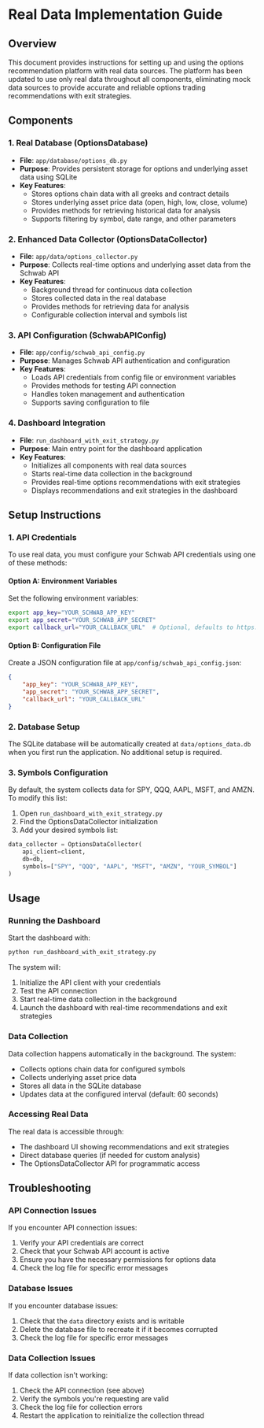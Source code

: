 # Real Data Implementation Guide

## Overview
This document provides instructions for setting up and using the options recommendation platform with real data sources. The platform has been updated to use only real data throughout all components, eliminating mock data sources to provide accurate and reliable options trading recommendations with exit strategies.

## Components

### 1. Real Database (OptionsDatabase)
- **File**: `app/database/options_db.py`
- **Purpose**: Provides persistent storage for options and underlying asset data using SQLite
- **Key Features**:
  - Stores options chain data with all greeks and contract details
  - Stores underlying asset price data (open, high, low, close, volume)
  - Provides methods for retrieving historical data for analysis
  - Supports filtering by symbol, date range, and other parameters

### 2. Enhanced Data Collector (OptionsDataCollector)
- **File**: `app/data/options_collector.py`
- **Purpose**: Collects real-time options and underlying asset data from the Schwab API
- **Key Features**:
  - Background thread for continuous data collection
  - Stores collected data in the real database
  - Provides methods for retrieving data for analysis
  - Configurable collection interval and symbols list

### 3. API Configuration (SchwabAPIConfig)
- **File**: `app/config/schwab_api_config.py`
- **Purpose**: Manages Schwab API authentication and configuration
- **Key Features**:
  - Loads API credentials from config file or environment variables
  - Provides methods for testing API connection
  - Handles token management and authentication
  - Supports saving configuration to file

### 4. Dashboard Integration
- **File**: `run_dashboard_with_exit_strategy.py`
- **Purpose**: Main entry point for the dashboard application
- **Key Features**:
  - Initializes all components with real data sources
  - Starts real-time data collection in the background
  - Provides real-time options recommendations with exit strategies
  - Displays recommendations and exit strategies in the dashboard

## Setup Instructions

### 1. API Credentials
To use real data, you must configure your Schwab API credentials using one of these methods:

#### Option A: Environment Variables
Set the following environment variables:
```bash
export app_key="YOUR_SCHWAB_APP_KEY"
export app_secret="YOUR_SCHWAB_APP_SECRET"
export callback_url="YOUR_CALLBACK_URL"  # Optional, defaults to https://127.0.0.1
```

#### Option B: Configuration File
Create a JSON configuration file at `app/config/schwab_api_config.json`:
```json
{
    "app_key": "YOUR_SCHWAB_APP_KEY",
    "app_secret": "YOUR_SCHWAB_APP_SECRET",
    "callback_url": "YOUR_CALLBACK_URL"
}
```

### 2. Database Setup
The SQLite database will be automatically created at `data/options_data.db` when you first run the application. No additional setup is required.

### 3. Symbols Configuration
By default, the system collects data for SPY, QQQ, AAPL, MSFT, and AMZN. To modify this list:

1. Open `run_dashboard_with_exit_strategy.py`
2. Find the OptionsDataCollector initialization
3. Add your desired symbols list:
```python
data_collector = OptionsDataCollector(
    api_client=client, 
    db=db,
    symbols=["SPY", "QQQ", "AAPL", "MSFT", "AMZN", "YOUR_SYMBOL"]
)
```

## Usage

### Running the Dashboard
Start the dashboard with:
```bash
python run_dashboard_with_exit_strategy.py
```

The system will:
1. Initialize the API client with your credentials
2. Test the API connection
3. Start real-time data collection in the background
4. Launch the dashboard with real-time recommendations and exit strategies

### Data Collection
Data collection happens automatically in the background. The system:
- Collects options chain data for configured symbols
- Collects underlying asset price data
- Stores all data in the SQLite database
- Updates data at the configured interval (default: 60 seconds)

### Accessing Real Data
The real data is accessible through:
- The dashboard UI showing recommendations and exit strategies
- Direct database queries (if needed for custom analysis)
- The OptionsDataCollector API for programmatic access

## Troubleshooting

### API Connection Issues
If you encounter API connection issues:
1. Verify your API credentials are correct
2. Check that your Schwab API account is active
3. Ensure you have the necessary permissions for options data
4. Check the log file for specific error messages

### Database Issues
If you encounter database issues:
1. Check that the `data` directory exists and is writable
2. Delete the database file to recreate it if it becomes corrupted
3. Check the log file for specific error messages

### Data Collection Issues
If data collection isn't working:
1. Check the API connection (see above)
2. Verify the symbols you're requesting are valid
3. Check the log file for collection errors
4. Restart the application to reinitialize the collection thread
